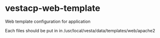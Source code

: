 # vestacp-web-template
Web template configuration for application

Each files should be put in in /usr/local/vesta/data/templates/web/apache2

